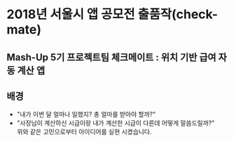 # 2018년 서울시 앱 공모전 출품작(check-mate)
## Mash-Up 5기 프로젝트팀 체크메이트 : 위치 기반 급여 자동 계산 앱
## 배경
* "내가 이번 달 얼마나 일했지? 총 얼마를 받아야 할까?"
* "사장님이 계산하신 시급이랑 내가 계산한 시급이 다른데 어떻게 말씀드릴까?"  
위와 같은 고민으로부터 아이디어를 실현 시켰습니다.
